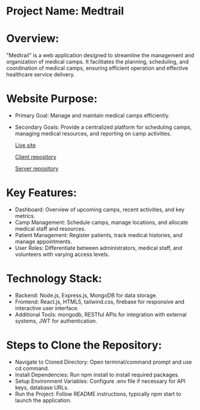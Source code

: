 # Project Name: Medtrail

# Overview:
"Medtrail" is a web application designed to streamline the management and organization of medical camps. It facilitates the planning, scheduling, and coordination of medical camps, ensuring efficient operation and effective healthcare service delivery.

# Website Purpose:

* Primary Goal: Manage and maintain medical camps efficiently.
* Secondary Goals: Provide a centralized platform for scheduling camps, managing medical resources, and reporting on camp activities.

  [Live site](https://medtrail-assignment-12-131.netlify.app)

  [Client repository](https://github.com/jubaer131/medtrail-client-side.git)

  [Server repository](https://github.com/jubaer131/medtrail-server-side.git)

# Key Features:

* Dashboard: Overview of upcoming camps, recent activities, and key metrics.
* Camp Management: Schedule camps, manage locations, and allocate medical staff and resources.
* Patient Management: Register patients, track medical histories, and manage appointments.
* User Roles: Differentiate between administrators, medical staff, and volunteers with varying access levels.

# Technology Stack:

* Backend: Node.js, Express.js, MongoDB for data storage.
* Frontend: React.js, HTML5, tailwind.css, firebase for responsive and interactive user interface.
* Additional Tools: mongodb, RESTful APIs for integration with external systems, JWT for authentication.
  
# Steps to Clone the Repository:

* Navigate to Cloned Directory: Open terminal/command prompt and use cd command.
* Install Dependencies: Run npm install to install required packages.
* Setup Environment Variables: Configure .env file if necessary for API keys, database URLs.
* Run the Project: Follow README instructions, typically npm start to launch the application.
